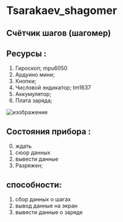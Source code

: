 # Tsarakaev_shagomer
## Счётчик  шагов (шагомер)
## Ресурсы :
1. Гироскоп; mpu6050
2. Ардуино мини;
3. Кнопки;
4. Числовой эндикатор; tm1637
5. Аккумулятор;
6. Плата заряда;

![изображение](https://github.com/user-attachments/assets/3e02fe6f-bbfe-4d50-9596-13f3bee1d66e)


## Состояния прибора :
0. ждать
1. сюор данных
2. вывести данные
3. Разряжен;

## способности:
1. сбор данных о шагах
2. вывод данные на экран
3. вывести данные о заряде
